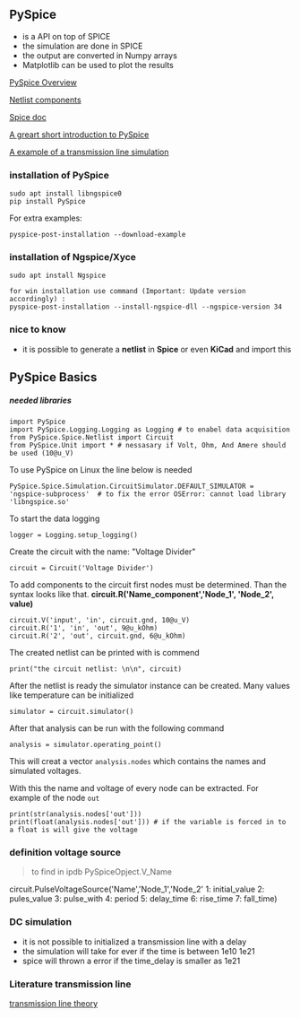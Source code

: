 
## PySpice

- is a API on top of SPICE
- the simulation are done in SPICE
- the output are converted in Numpy arrays
- Matplotlib can be used to plot the results

[PySpice Overview](https://pyspice.fabrice-salvaire.fr/releases/v1.4/)

[Netlist components](https://pyspice.fabrice-salvaire.fr/releases/v1.4/api/PySpice/Spice/Netlist.html)

[Spice doc](https://psim.powersimtech.com/hubfs/PDF%20Tutorials/Level-2%20and%20SPICE%20Model%20Simulation,%20Loss%20Calculation/SPICE-User-Manual.pdf)

[A greart short introduction to PySpice](https://www.slideshare.net/PoleSystematicParisRegion/pyparis2017-circuit-simulation-using-python-by-fabrice-salvaire)

[A example of a transmission line simulation](https://pyspice.fabrice-salvaire.fr/releases/v1.4/examples/transmission-lines/time-delay.html)



### installation of PySpice

    sudo apt install libngspice0
    pip install PySpice

For extra examples:

    pyspice-post-installation --download-example

### installation of Ngspice/Xyce

<!-- >??? -->  
<!-- > not yet found out -->
    sudo apt install Ngspice

    for win installation use command (Important: Update version accordingly) : 
    pyspice-post-installation --install-ngspice-dll --ngspice-version 34

### nice to know

- it is possible to generate a **netlist** in **Spice** or even **KiCad** and import this

## PySpice Basics

##### needed libraries

    import PySpice
    import PySpice.Logging.Logging as Logging # to enabel data acquisition
    from PySpice.Spice.Netlist import Circuit
    from PySpice.Unit import * # nessasary if Volt, Ohm, And Amere should be used (10@u_V)

To use PySpice on Linux the line below is needed

    PySpice.Spice.Simulation.CircuitSimulator.DEFAULT_SIMULATOR = 'ngspice-subprocess'  # to fix the error OSError: cannot load library 'libngspice.so'

To start the data logging

    logger = Logging.setup_logging()

Create the circuit with the name: "Voltage Divider"

    circuit = Circuit('Voltage Divider')
   
To add components to the circuit first nodes must be determined. Than the syntax looks like that. 
**circuit.R('Name_component','Node_1', 'Node_2', value)**

    circuit.V('input', 'in', circuit.gnd, 10@u_V)
    circuit.R('1', 'in', 'out', 9@u_kOhm)
    circuit.R('2', 'out', circuit.gnd, 6@u_kOhm)

The created netlist can be printed with is commend

    print("the circuit netlist: \n\n", circuit)

After the netlist is ready the simulator instance can be created. Many values like temperature can be initialized 

    simulator = circuit.simulator()

After that analysis can be run with the following command

    analysis = simulator.operating_point()

This will creat a vector `analysis.nodes` which contains the names and simulated voltages.

With this the name and voltage of every node can be extracted. For example of the node `out`

    print(str(analysis.nodes['out']))
    print(float(analysis.nodes['out'])) # if the variable is forced in to a float is will give the voltage


### definition voltage source


> to find in ipdb PySpiceOpject.V_Name

circuit.PulseVoltageSource('Name','Node_1','Node_2'
                   1: initial_value
                   2: pules_value 
                   3: pulse_with
                   4: period
                   5: delay_time
                   6: rise_time
                   7: fall_time)

### DC simulation

- it is not possible to initialized a transmission line with a delay
- the simulation will take for ever if the time is between 1e10 1e21
- spice will thrown a error if the time_delay is smaller as 1e21




### Literature transmission line

[transmission line theory](https://www.pspice.com/resources/application-notes/transmission-line-modeling)
